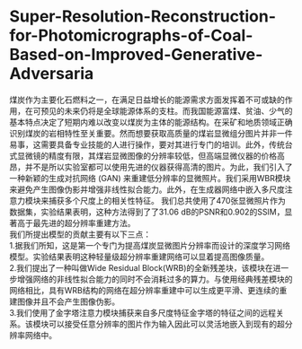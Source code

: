 # Super-Resolution-Reconstruction-for-Photomicrographs-of-Coal-Based-on-Improved-Generative-Adversaria

煤炭作为主要化石燃料之一，在满足日益增长的能源需求方面发挥着不可或缺的作用，在可预见的未来仍将是全球能源体系的支柱。而我国能源富煤、贫油、少气的基本特点决定了短期内难以改变以煤炭为主体的能源结构。在采矿和地质领域正确识别煤炭的岩相特性至关重要。然而想要获取高质量的煤岩显微组分图片并非一件易事，这需要具备专业技能的人进行操作，要对其进行专门的培训。此外，传统台式显微镜的精度有限，其煤岩显微图像的分辨率较低，但高端显微仪器的价格高昂，并不是所以实验室都可以使用先进的仪器获得高清的图片。为此，我们引入了一种新颖的生成对抗网络 (GAN) 来重建低分辨率的显微照片。我们采用WBR模块来避免产生图像伪影并增强非线性拟合能力。此外，在生成器网络中嵌入多尺度注意力模块来捕获多个尺度上的相关性特征。 我们总共使用了470张显微照片作为数据集，实验结果表明，这种方法得到了了31.06 dB的PSNR和0.902的SSIM，显著高于最先进的超分辨率重建方法。  
我们所提出模型的贡献主要有以下三点：  
1.据我们所知，这是第一个专门为提高煤炭显微图片分辨率而设计的深度学习网络模型。实验结果表明这种轻量级超分辨率重建网络可以显着提高图像质量。  
2.我们提出了一种叫做Wide Residual Block(WRB)的全新残差块，该模块在进一步增强网络的非线性拟合能力的同时不会消耗过多的算力。与使用经典残差模块的网络相比，具有WRB结构的网络在超分辨率重建中可以生成更平滑、更连续的重建图像并且不会产生图像伪影。  
3.我们使用了金字塔注意力模块捕获来自多尺度特征金字塔的特征之间的远程关系。该模块可以接受任意分辨率的图片作为输入因此可以灵活地嵌入到现有的超分辨率网络中。
